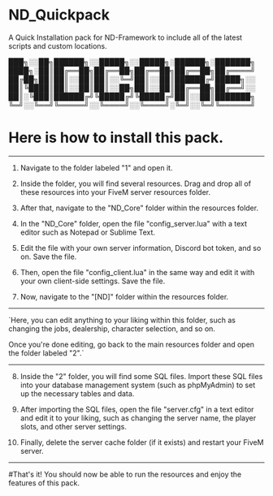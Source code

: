 # ND_Quickpack
A Quick Installation pack for ND-Framework to include all of the latest scripts and custom locations. 

███╗░░██╗██████╗░░█████╗░░█████╗░██████╗░███████╗
████╗░██║██╔══██╗██╔══██╗██╔══██╗██╔══██╗██╔════╝
██╔██╗██║██║░░██║██║░░╚═╝██║░░██║██████╔╝█████╗░░
██║╚████║██║░░██║██║░░██╗██║░░██║██╔══██╗██╔══╝░░
██║░╚███║██████╔╝╚█████╔╝╚█████╔╝██║░░██║███████╗
╚═╝░░╚══╝╚═════╝░░╚════╝░░╚════╝░╚═╝░░╚═╝╚══════╝



# Here is how to install this pack.

____

1) Navigate to the folder labeled "1" and open it.

2) Inside the folder, you will find several resources. Drag and drop all of these resources into your FiveM server resources folder.

3) After that, navigate to the "ND_Core" folder within the resources folder.

4) In the "ND_Core" folder, open the file "config_server.lua" with a text editor such as Notepad or Sublime Text.

5) Edit the file with your own server information, Discord bot token, and so on. Save the file.

6) Then, open the file "config_client.lua" in the same way and edit it with your own client-side settings. Save the file.

7) Now, navigate to the "[ND]" folder within the resources folder.
____
`Here, you can edit anything to your liking within this folder, such as changing the jobs, dealership, character selection, and so on.

Once you're done editing, go back to the main resources folder and open the folder labeled "2".`
____
8) Inside the "2" folder, you will find some SQL files. Import these SQL files into your database management system (such as phpMyAdmin) to set up the necessary tables and data.

9) After importing the SQL files, open the file "server.cfg" in a text editor and edit it to your liking, such as changing the server name, the player slots, and other server settings.

10) Finally, delete the server cache folder (if it exists) and restart your FiveM server.
____

#That's it! You should now be able to run the resources and enjoy the features of this pack.
